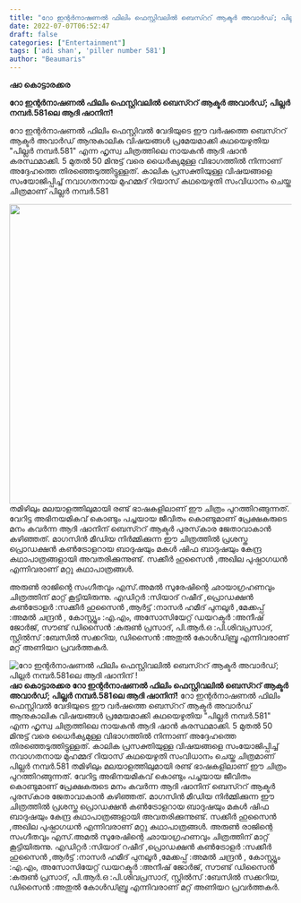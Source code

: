 ```yaml
---
title: "റോ ഇന്റർനാഷണൽ ഫിലിം ഫെസ്റ്റിവലിൽ ബെസ്ററ് ആക്ടർ അവാർഡ്; പില്ലർ നമ്പർ.581ലെ ആദി ഷാനിന് !"
date: 2022-07-07T06:52:47
draft: false
categories: ["Entertainment"]
tags: ['adi shan', 'piller number 581']
author: "Beaumaris"
---
```


<strong>ഷാ കൊട്ടാരക്കര</strong>

<strong>റോ ഇന്റർനാഷണൽ ഫിലിം ഫെസ്റ്റിവലിൽ ബെസ്ററ് ആക്ടർ അവാർഡ്; പില്ലർ നമ്പർ.581ലെ ആദി ഷാനിന്!</strong>

റോ ഇന്റർനാഷണൽ ഫിലിം ഫെസ്റ്റിവൽ വേദിയുടെ ഈ വർഷത്തെ ബെസ്ററ് ആക്ടർ അവാർഡ് ആനുകാലിക വിഷയങ്ങൾ പ്രമേയമാക്കി കഥയെഴുതിയ "പില്ലർ നമ്പർ.581" എന്ന ഹൃസ്വ ചിത്രത്തിലെ നായകൻ ആദി ഷാൻ കരസ്ഥമാക്കി. 5 മുതൽ 50 മിനുട്ട് വരെ ധൈർക്യമുള്ള വിഭാഗത്തിൽ നിന്നാണ് അദ്ദേഹത്തെ തിരഞ്ഞെടുത്തിട്ടുള്ളത്. കാലിക പ്രസക്തിയുള്ള വിഷയങ്ങളെ സംയോജിപ്പിച്ച് നവാഗതനായ മുഹമ്മദ് റിയാസ് കഥയെഴുതി സംവിധാനം ചെയ്ത ചിത്രമാണ് പില്ലർ നമ്പർ.581

<img class="size-full wp-image-341888 aligncenter" src="https://cdn.boolokam.com/articles/2022/07/gegeg.webp" alt="" width="856" height="535" />തമിഴിലും മലയാളത്തിലുമായി രണ്ട് ഭാഷകളിലാണ് ഈ ചിത്രം പുറത്തിറങ്ങുന്നത്. വേറിട്ട അഭിനയമികവ് കൊണ്ടും പച്ചയായ ജീവിതം കൊണ്ടുമാണ് പ്രേക്ഷകരുടെ മനം കവർന്ന ആദി ഷാനിന് ബെസ്ററ് ആക്ടർ പുരസ്‌കാര ജേതാവാകാൻ കഴിഞ്ഞത്. മാഗസിൻ മീഡിയ നിർമ്മിക്കുന്ന ഈ ചിത്രത്തിൽ പ്രശസ്ത പ്രൊഡക്ഷൻ കൺട്രോളറായ ബാദുഷയും മകൾ ഷിഫ ബാദുഷയും കേന്ദ്ര കഥാപാത്രങ്ങളായി അവതരിക്കുന്നുണ്ട്. സക്കീർ ഹുസൈൻ ,അഖില പുഷ്പാഗധൻ എന്നിവരാണ് മറ്റു കഥാപാത്രങ്ങൾ.

അരുൺ രാജിന്റെ സംഗീതവും എസ്‌.അമൽ സുരേഷിന്റെ ഛായാഗ്രഹണവും ചിത്രത്തിന് മാറ്റ് കൂട്ടിയിരുന്നു. എഡിറ്റർ :സിയാദ് റഷീദ് ,പ്രൊഡക്ഷൻ കൺട്രോളർ :സക്കീർ ഹുസൈൻ ,ആർട്ട് :നാസർ ഹമീദ് പുനലൂർ ,മേക്കപ്പ് :അമൽ ചന്ദ്രൻ , കോസ്റ്റ്യൂം :എ.എം, അസോസിയേറ്റ് ഡയറക്ടർ :അനീഷ് ജോർജ്, സൗണ്ട് ഡിസൈൻ :കരുൺ പ്രസാദ്, പി.ആർ.ഒ :പി.ശിവപ്രസാദ്, സ്റ്റിൽസ് :ബേസിൽ സക്കറിയ, ഡിസൈൻ :അതുൽ കോൾഡ്ബ്രൂ എന്നിവരാണ് മറ്റ് അണിയറ പ്രവർത്തകർ.


![റോ ഇന്റർനാഷണൽ ഫിലിം ഫെസ്റ്റിവലിൽ ബെസ്ററ് ആക്ടർ അവാർഡ്; പില്ലർ നമ്പർ.581ലെ ആദി ഷാനിന് !](https://cdn.boolokam.com/articles/2022/07/gegeg.webp)**ഷാ കൊട്ടാരക്കര** **റോ ഇന്റർനാഷണൽ ഫിലിം ഫെസ്റ്റിവലിൽ ബെസ്ററ് ആക്ടർ അവാർഡ്; പില്ലർ നമ്പർ.581ലെ ആദി ഷാനിന്!** റോ ഇന്റർനാഷണൽ ഫിലിം ഫെസ്റ്റിവൽ വേദിയുടെ ഈ വർഷത്തെ ബെസ്ററ് ആക്ടർ അവാർഡ് ആനുകാലിക വിഷയങ്ങൾ പ്രമേയമാക്കി കഥയെഴുതിയ "പില്ലർ നമ്പർ.581" എന്ന ഹൃസ്വ ചിത്രത്തിലെ നായകൻ ആദി ഷാൻ കരസ്ഥമാക്കി. 5 മുതൽ 50 മിനുട്ട് വരെ ധൈർക്യമുള്ള വിഭാഗത്തിൽ നിന്നാണ് അദ്ദേഹത്തെ തിരഞ്ഞെടുത്തിട്ടുള്ളത്. കാലിക പ്രസക്തിയുള്ള വിഷയങ്ങളെ സംയോജിപ്പിച്ച് നവാഗതനായ മുഹമ്മദ് റിയാസ് കഥയെഴുതി സംവിധാനം ചെയ്ത ചിത്രമാണ് പില്ലർ നമ്പർ.581 തമിഴിലും മലയാളത്തിലുമായി രണ്ട് ഭാഷകളിലാണ് ഈ ചിത്രം പുറത്തിറങ്ങുന്നത്. വേറിട്ട അഭിനയമികവ് കൊണ്ടും പച്ചയായ ജീവിതം കൊണ്ടുമാണ് പ്രേക്ഷകരുടെ മനം കവർന്ന ആദി ഷാനിന് ബെസ്ററ് ആക്ടർ പുരസ്‌കാര ജേതാവാകാൻ കഴിഞ്ഞത്. മാഗസിൻ മീഡിയ നിർമ്മിക്കുന്ന ഈ ചിത്രത്തിൽ പ്രശസ്ത പ്രൊഡക്ഷൻ കൺട്രോളറായ ബാദുഷയും മകൾ ഷിഫ ബാദുഷയും കേന്ദ്ര കഥാപാത്രങ്ങളായി അവതരിക്കുന്നുണ്ട്. സക്കീർ ഹുസൈൻ ,അഖില പുഷ്പാഗധൻ എന്നിവരാണ് മറ്റു കഥാപാത്രങ്ങൾ. അരുൺ രാജിന്റെ സംഗീതവും എസ്‌.അമൽ സുരേഷിന്റെ ഛായാഗ്രഹണവും ചിത്രത്തിന് മാറ്റ് കൂട്ടിയിരുന്നു. എഡിറ്റർ :സിയാദ് റഷീദ് ,പ്രൊഡക്ഷൻ കൺട്രോളർ :സക്കീർ ഹുസൈൻ ,ആർട്ട് :നാസർ ഹമീദ് പുനലൂർ ,മേക്കപ്പ് :അമൽ ചന്ദ്രൻ , കോസ്റ്റ്യൂം :എ.എം, അസോസിയേറ്റ് ഡയറക്ടർ :അനീഷ് ജോർജ്, സൗണ്ട് ഡിസൈൻ :കരുൺ പ്രസാദ്, പി.ആർ.ഒ :പി.ശിവപ്രസാദ്, സ്റ്റിൽസ് :ബേസിൽ സക്കറിയ, ഡിസൈൻ :അതുൽ കോൾഡ്ബ്രൂ എന്നിവരാണ് മറ്റ് അണിയറ പ്രവർത്തകർ.
